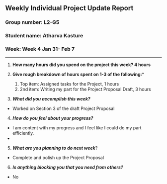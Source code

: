 ## Weekly Individual Project Update Report
### Group number: L2-G5
### Student name: Atharva Kasture
### Week: Week 4 Jan 31- Feb 7
___
1. **How many hours did you spend on the project this week? 4 hours**

2. **Give rough breakdown of hours spent on 1-3 of the following:***
   1. Top item: Assigned tasks for the Project, 1 hours
   2. 2nd item: Writing my part for the Project Proposal Draft, 3 hours
3. ***What did you accomplish this week?***
  - Worked on Section 3 of the draft Project Proposal

4. ***How do you feel about your progress?*** 
  - I am content with my progress and I feel like I could do my part efficiently.
  - 
5. ***What are you planning to do next week***? 
  - Complete and polish up the Project Proposal

6. ***Is anything blocking you that you need from others?*** 
  - No
